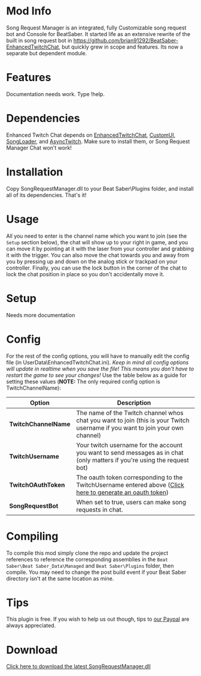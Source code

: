 # Mod Info
Song Request Manager is an integrated, fully Customizable song request bot and Console for BeatSaber. It started life as an extensive rewrite of the built in song request bot in https://github.com/brian91292/BeatSaber-EnhancedTwitchChat, but quickly grew in scope and features. Its now a separate but dependent module. 

# Features
Documentation needs work. Type !help.
  
# Dependencies
Enhanced Twitch Chat depends on [EnhancedTwitchChat](https://www.modsaber.org/mod/enhancedtwitchchat), [CustomUI](https://www.modsaber.org/mod/customui/), [SongLoader](https://www.modsaber.org/mod/song-loader/), and [AsyncTwitch](https://www.modsaber.org/mod/asynctwitchlib/). Make sure to install them, or Song Request Manager Chat won't work!
  
# Installation
Copy SongRequestManager.dll to your Beat Saber\Plugins folder, and install all of its dependencies. That's it!

# Usage
All you need to enter is the channel name which you want to join (see the `Setup` section below), the chat will show up to your right in game, and you can move it by pointing at it with the laser from your controller and grabbing it with the trigger. You can also move the chat towards you and away from you by pressing up and down on the analog stick or trackpad on your controller. Finally, you can use the lock button in the corner of the chat to lock the chat position in place so you don't accidentally move it.

# Setup
Needs more documentation

# Config
For the rest of the config options, you will have to manually edit the config file (in UserData\EnhancedTwitchChat.ini).  *Keep in mind all config options will update in realtime when you save the file! This means you don't have to restart the game to see your changes!* Use the table below as a guide for setting these values (**NOTE:** The only required config option is TwitchChannelName):

| Option | Description |
| - | - |
| **TwitchChannelName** | The name of the Twitch channel whos chat you want to join (this is your Twitch username if you want to join your own channel) |
| **TwitchUsername** | Your twitch username for the account you want to send messages as in chat (only matters if you're using the request bot) |
| **TwitchOAuthToken** | The oauth token corresponding to the TwitchUsername entered above ([Click here to generate an oauth token](https://twitchapps.com/tmi/))  |
| **SongRequestBot** | When set to true, users can make song requests in chat. |

# Compiling
To compile this mod simply clone the repo and update the project references to reference the corresponding assemblies in the `Beat Saber\Beat Saber_Data\Managed` and `Beat Saber\Plugins` folder, then compile. You may need to change the post build event if your Beat Saber directory isn't at the same location as mine.

# Tips
This plugin is free. If you wish to help us out though, tips to 
[our Paypal](https://paypal.me/sehria) are always appreciated.

# Download
[Click here to download the latest SongRequestManager.dll](https://github.com/angturil/SongRequestManager/releases/download/1.3.0/SongRequestManager.dll)
